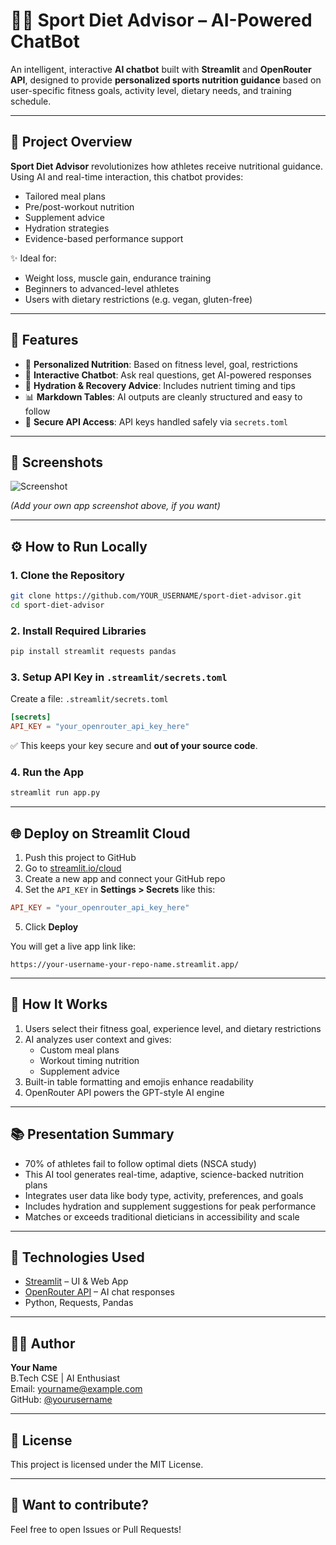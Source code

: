 
# 🏋️‍♂️ Sport Diet Advisor – AI-Powered ChatBot

An intelligent, interactive **AI chatbot** built with **Streamlit** and **OpenRouter API**, designed to provide **personalized sports nutrition guidance** based on user-specific fitness goals, activity level, dietary needs, and training schedule.

---

## 🚀 Project Overview

**Sport Diet Advisor** revolutionizes how athletes receive nutritional guidance. Using AI and real-time interaction, this chatbot provides:
- Tailored meal plans
- Pre/post-workout nutrition
- Supplement advice
- Hydration strategies
- Evidence-based performance support

✨ Ideal for:
- Weight loss, muscle gain, endurance training
- Beginners to advanced-level athletes
- Users with dietary restrictions (e.g. vegan, gluten-free)

---

## 🧠 Features

- 🥗 **Personalized Nutrition**: Based on fitness level, goal, restrictions
- 💬 **Interactive Chatbot**: Ask real questions, get AI-powered responses
- 🧃 **Hydration & Recovery Advice**: Includes nutrient timing and tips
- 📊 **Markdown Tables**: AI outputs are cleanly structured and easy to follow
- 🔐 **Secure API Access**: API keys handled safely via `secrets.toml`

---

## 📸 Screenshots

![Screenshot](https://user-images.githubusercontent.com/your-screenshot-link.png)

*(Add your own app screenshot above, if you want)*

---

## ⚙️ How to Run Locally

### 1. Clone the Repository

```bash
git clone https://github.com/YOUR_USERNAME/sport-diet-advisor.git
cd sport-diet-advisor
```

### 2. Install Required Libraries

```bash
pip install streamlit requests pandas
```

### 3. Setup API Key in `.streamlit/secrets.toml`

Create a file: `.streamlit/secrets.toml`

```toml
[secrets]
API_KEY = "your_openrouter_api_key_here"
```

✅ This keeps your key secure and **out of your source code**.

### 4. Run the App

```bash
streamlit run app.py
```

---

## 🌐 Deploy on Streamlit Cloud

1. Push this project to GitHub
2. Go to [streamlit.io/cloud](https://streamlit.io/cloud)
3. Create a new app and connect your GitHub repo
4. Set the `API_KEY` in **Settings > Secrets** like this:

```toml
API_KEY = "your_openrouter_api_key_here"
```

5. Click **Deploy**

You will get a live app link like:

```
https://your-username-your-repo-name.streamlit.app/
```

---

## 🧠 How It Works

1. Users select their fitness goal, experience level, and dietary restrictions
2. AI analyzes user context and gives:
   - Custom meal plans
   - Workout timing nutrition
   - Supplement advice
3. Built-in table formatting and emojis enhance readability
4. OpenRouter API powers the GPT-style AI engine

---

## 📚 Presentation Summary

- 70% of athletes fail to follow optimal diets (NSCA study)
- This AI tool generates real-time, adaptive, science-backed nutrition plans
- Integrates user data like body type, activity, preferences, and goals
- Includes hydration and supplement suggestions for peak performance
- Matches or exceeds traditional dieticians in accessibility and scale

---

## 🤖 Technologies Used

- [Streamlit](https://streamlit.io/) – UI & Web App
- [OpenRouter API](https://openrouter.ai/) – AI chat responses
- Python, Requests, Pandas

---

## 👨‍💻 Author

**Your Name**  
B.Tech CSE | AI Enthusiast  
Email: yourname@example.com  
GitHub: [@yourusername](https://github.com/yourusername)

---

## 📜 License

This project is licensed under the MIT License.

---

## 💬 Want to contribute?

Feel free to open Issues or Pull Requests!
